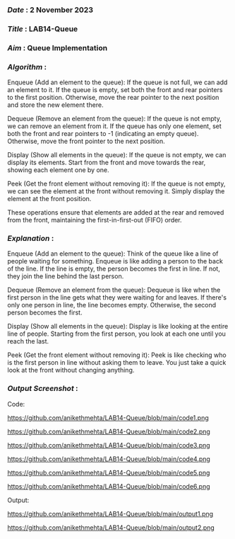 ### ***Date*** : 2 November 2023
### ***Title*** : LAB14-Queue
### ***Aim*** : Queue Implementation
### ***Algorithm*** : 

Enqueue (Add an element to the queue):
If the queue is not full, we can add an element to it.
If the queue is empty, set both the front and rear pointers to the first position.
Otherwise, move the rear pointer to the next position and store the new element there.

Dequeue (Remove an element from the queue):
If the queue is not empty, we can remove an element from it.
If the queue has only one element, set both the front and rear pointers to -1 (indicating an empty queue).
Otherwise, move the front pointer to the next position.

Display (Show all elements in the queue):
If the queue is not empty, we can display its elements.
Start from the front and move towards the rear, showing each element one by one.

Peek (Get the front element without removing it):
If the queue is not empty, we can see the element at the front without removing it.
Simply display the element at the front position.

These operations ensure that elements are added at the rear and removed from the front, maintaining the first-in-first-out (FIFO) order.

### ***Explanation*** :

Enqueue (Add an element to the queue):
Think of the queue like a line of people waiting for something.
Enqueue is like adding a person to the back of the line.
If the line is empty, the person becomes the first in line. If not, they join the line behind the last person.

Dequeue (Remove an element from the queue):
Dequeue is like when the first person in the line gets what they were waiting for and leaves.
If there's only one person in line, the line becomes empty. Otherwise, the second person becomes the first.

Display (Show all elements in the queue):
Display is like looking at the entire line of people.
Starting from the first person, you look at each one until you reach the last.

Peek (Get the front element without removing it):
Peek is like checking who is the first person in line without asking them to leave.
You just take a quick look at the front without changing anything.

### ***Output Screenshot*** :

Code:

https://github.com/anikethmehta/LAB14-Queue/blob/main/code1.png

https://github.com/anikethmehta/LAB14-Queue/blob/main/code2.png

https://github.com/anikethmehta/LAB14-Queue/blob/main/code3.png

https://github.com/anikethmehta/LAB14-Queue/blob/main/code4.png

https://github.com/anikethmehta/LAB14-Queue/blob/main/code5.png

https://github.com/anikethmehta/LAB14-Queue/blob/main/code6.png

Output:

https://github.com/anikethmehta/LAB14-Queue/blob/main/output1.png

https://github.com/anikethmehta/LAB14-Queue/blob/main/output2.png

